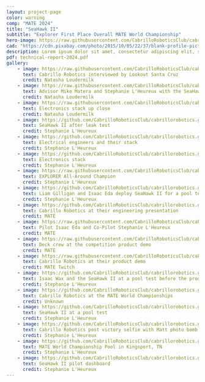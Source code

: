 ```yaml
---
layout: project-page
color: warning
comp: "MATE 2024"
title: "SeaHawk II"
subtitle: "Explorer First Place Overall MATE World Championship"
hero-image: https://raw.githubusercontent.com/CabrilloRoboticsClub/cabrillorobotics.github.io/782b579c031c16835e0fee2b57a22246c1a79618/assets/images/seahawk-II/seahawk-II-hero.webp
cad: "https://cdn.pixabay.com/photo/2015/10/05/22/37/blank-profile-picture-973460_960_720.png"
description: Lorem ipsum dolor sit amet, consectetur adipiscing elit, sed do eiusmod tempor incididunt ut labore et dolore magna aliqua. Ut enim ad minim veniam, quis nostrud exercitation ullamco laboris nisi ut aliquip ex ea commodo consequat. Duis aute irure dolor in reprehenderit in voluptate velit esse cillum dolore eu fugiat nulla pariatur. Excepteur sint occaecat cupidatat non proident, sunt in culpa qui officia deserunt mollit anim id est laborum.
pdf: technical-report-2024.pdf
gallery:
    - image: https://raw.githubusercontent.com/CabrilloRoboticsClub/cabrillorobotics.github.io/41309abdbb5d93dbc6c0119bf8f97a3bb38ad743/assets/images/seahawk-II/gallery-seahawk-II/interview.webp
      text: Cabrillo Robotics interviewed by Lookout Santa Cruz 
      credit: Natasha Loudermilk
    - image: https://raw.githubusercontent.com/CabrilloRoboticsClub/cabrillorobotics.github.io/41309abdbb5d93dbc6c0119bf8f97a3bb38ad743/assets/images/seahawk-II/gallery-seahawk-II/seahawk-II-mike-and-steph.webp
      text: Advisor Mike Matera and Stephanie L'Heureux with the SeaHawk II
      credit: Natasha Loudermilk
    - image: https://raw.githubusercontent.com/CabrilloRoboticsClub/cabrillorobotics.github.io/41309abdbb5d93dbc6c0119bf8f97a3bb38ad743/assets/images/seahawk-II/gallery-seahawk-II/stack.webp
      text: Electronics stack up close
      credit: Natasha Loudermilk
    - image: https://github.com/CabrilloRoboticsClub/cabrillorobotics.github.io/blob/41309abdbb5d93dbc6c0119bf8f97a3bb38ad743/assets/images/seahawk-II/gallery-seahawk-II/hero.jpg?raw=true
      text: SeaHawk II after leak test
      credit: Stephanie L'Heureux
    - image: https://github.com/CabrilloRoboticsClub/cabrillorobotics.github.io/blob/41309abdbb5d93dbc6c0119bf8f97a3bb38ad743/assets/images/seahawk-II/gallery-seahawk-II/electrical-engrs.jpeg?raw=true
      text: Electrical engineers and their stack
      credit: Stephanie L'Heureux
    - image: https://github.com/CabrilloRoboticsClub/cabrillorobotics.github.io/blob/41309abdbb5d93dbc6c0119bf8f97a3bb38ad743/assets/images/seahawk-II/gallery-seahawk-II/stack.jpg?raw=true
      text: Electronics stack
      credit: Stephanie L'Heureux
    - image: https://raw.githubusercontent.com/CabrilloRoboticsClub/cabrillorobotics.github.io/782b579c031c16835e0fee2b57a22246c1a79618/assets/images/seahawk-II/gallery-seahawk-II/trophy.webp
      text: EXPLORER All-Around Champion
      credit: Stephanie L'Heureux
    - image: https://github.com/CabrilloRoboticsClub/cabrillorobotics.github.io/blob/258a1699f10c378fb2a1d18c2a986080bf3b6a57/assets/images/seahawk-II/gallery-seahawk-II/deploy.jpeg?raw=true
      text: Liam Gilligan and Isaac Eda deploy SeaHawk II for a pool test
      credit: Stephanie L'Heureux
    - image: https://github.com/CabrilloRoboticsClub/cabrillorobotics.github.io/blob/258a1699f10c378fb2a1d18c2a986080bf3b6a57/assets/images/seahawk-II/gallery-seahawk-II/presentation.jpeg?raw=true
      text: Cabrillo Robotics at their engineering presentation 
      credit: MATE
    - image: https://raw.githubusercontent.com/CabrilloRoboticsClub/cabrillorobotics.github.io/782b579c031c16835e0fee2b57a22246c1a79618/assets/images/seahawk-II/gallery-seahawk-II/product-demo-pilot.webp
      text: Pilot Isaac Eda and Co-Pilot Stephanie L'Heureux 
      credit: MATE
    - image: https://raw.githubusercontent.com/CabrilloRoboticsClub/cabrillorobotics.github.io/782b579c031c16835e0fee2b57a22246c1a79618/assets/images/seahawk-II/gallery-seahawk-II/product-demo-pilot-2.webp
      text: Deck crew at the competition product demo
      credit: MATE
    - image: https://raw.githubusercontent.com/CabrilloRoboticsClub/cabrillorobotics.github.io/782b579c031c16835e0fee2b57a22246c1a79618/assets/images/seahawk-II/gallery-seahawk-II/product-demo.webp
      text: Cabrillo Robotics at their product demo
      credit: MATE Twitch
    - image: https://github.com/CabrilloRoboticsClub/cabrillorobotics.github.io/blob/258a1699f10c378fb2a1d18c2a986080bf3b6a57/assets/images/seahawk-II/gallery-seahawk-II/pre-product-demo-pool-test.jpeg?raw=true
      text: Isaac Wax and the SeaHawk II at a pool test before the product demo
      credit: Stephanie L'Heureux
    - image: https://github.com/CabrilloRoboticsClub/cabrillorobotics.github.io/blob/258a1699f10c378fb2a1d18c2a986080bf3b6a57/assets/images/seahawk-II/gallery-seahawk-II/mate-comp-team.jpeg?raw=true
      text: Cabrillo Robotics at the MATE World Championships
      credit: Unknown
    - image: https://github.com/CabrilloRoboticsClub/cabrillorobotics.github.io/blob/258a1699f10c378fb2a1d18c2a986080bf3b6a57/assets/images/seahawk-II/gallery-seahawk-II/pool-test.jpeg?raw=true
      text: SeaHawk II at a pool test
      credit: Stephanie L'Heureux
    - image: https://github.com/CabrilloRoboticsClub/cabrillorobotics.github.io/blob/a085caa5b114a6f86c9d88600ea182a43de7decc/assets/images/seahawk-II/gallery-seahawk-II/matt-photo-bomb.jpeg?raw=true 
      text: Cabrillo Robotics post victory selfie with Matt photo bomb
      credit: Stephanie L'Heureux
    - image: https://github.com/CabrilloRoboticsClub/cabrillorobotics.github.io/blob/258a1699f10c378fb2a1d18c2a986080bf3b6a57/assets/images/seahawk-II/gallery-seahawk-II/mate-comp-pool.jpeg?raw=true
      text: MATE World Championship Pool in Kingsport, TN 
      credit: Stephanie L'Heureux
    - image: https://github.com/CabrilloRoboticsClub/cabrillorobotics.github.io/blob/258a1699f10c378fb2a1d18c2a986080bf3b6a57/assets/images/seahawk-II/gallery-seahawk-II/dashboard.jpeg?raw=true
      text: SeaHawk II pilot dashboard
      credit: Stephanie L'Heureux
---
```

<!-- {% include about.html %} -->
